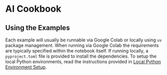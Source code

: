 # AI Cookbook

## Using the Examples

Each example will usually be runnable via Google Colab or locally using `uv` package management. When running via Google Colab the requirements are typically specified within the notebook itself. If running locally, a `pyproject.toml` file is provided to install the dependencies. To setup the local Python environments, read the instructions provided in [Local Python Environment Setup](./local-setup.md).

